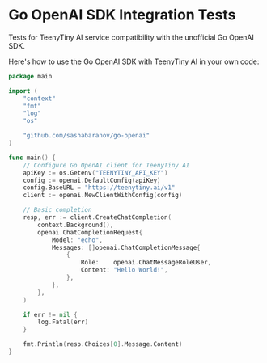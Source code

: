 # Go OpenAI SDK Integration Tests

Tests for TeenyTiny AI service compatibility with the unofficial Go OpenAI SDK.

Here's how to use the Go OpenAI SDK with TeenyTiny AI in your own code:

```go
package main

import (
	"context"
	"fmt"
	"log"
	"os"

	"github.com/sashabaranov/go-openai"
)

func main() {
	// Configure Go OpenAI client for TeenyTiny AI
	apiKey := os.Getenv("TEENYTINY_API_KEY")
	config := openai.DefaultConfig(apiKey)
	config.BaseURL = "https://teenytiny.ai/v1"
	client := openai.NewClientWithConfig(config)

	// Basic completion
	resp, err := client.CreateChatCompletion(
		context.Background(),
		openai.ChatCompletionRequest{
			Model: "echo",
			Messages: []openai.ChatCompletionMessage{
				{
					Role:    openai.ChatMessageRoleUser,
					Content: "Hello World!",
				},
			},
		},
	)

	if err != nil {
		log.Fatal(err)
	}

	fmt.Println(resp.Choices[0].Message.Content)
}
```

